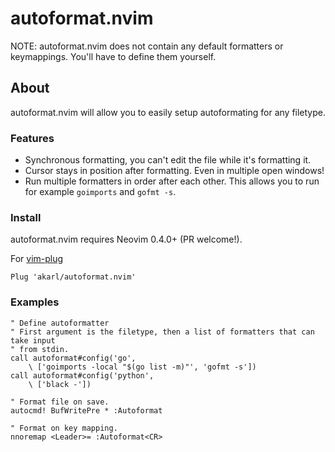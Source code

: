 # autoformat.nvim

NOTE: autoformat.nvim does not contain any default formatters or keymappings.
You'll have to define them yourself.

## About

autoformat.nvim will allow you to easily setup autoformating for any filetype.

### Features

- Synchronous formatting, you can't edit the file while it's formatting it.
- Cursor stays in position after formatting. Even in multiple open windows!
- Run multiple formatters in order after each other. This allows you to run for
  example `goimports` and `gofmt -s`.

### Install

autoformat.nvim requires Neovim 0.4.0+ (PR welcome!).

For [vim-plug](https://github.com/junegunn/vim-plug)

```
Plug 'akarl/autoformat.nvim'
```

### Examples

```vim
" Define autoformatter
" First argument is the filetype, then a list of formatters that can take input
" from stdin.
call autoformat#config('go', 
	\ ['goimports -local "$(go list -m)"', 'gofmt -s']) 
call autoformat#config('python', 
	\ ['black -']) 

" Format file on save.
autocmd! BufWritePre * :Autoformat

" Format on key mapping.
nnoremap <Leader>= :Autoformat<CR>
```

